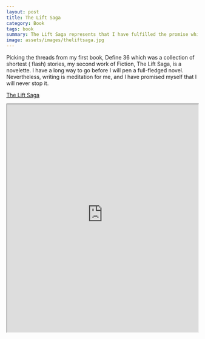 ```yaml
---
layout: post
title: The Lift Saga
category: Book
tags: book
summary: The Lift Saga represents that I have fulfilled the promise which I made with Define 36
image: assets/images/theliftsaga.jpg
---
```


 Picking the threads from my first book, Define 36 which was a collection of shortest ( flash) stories, my second work of Fiction, The Lift Saga, is a novelette. I have a long way to go before I will pen a full-fledged novel. Nevertheless, writing is meditation for me, and I have promised myself that I will never stop it.

[The Lift Saga](https://theliftsaga.shikhashikz.com)

<iframe width="100%" height="600" src="https://theliftsaga.shikhashikz.com" frameborder="1"></iframe>